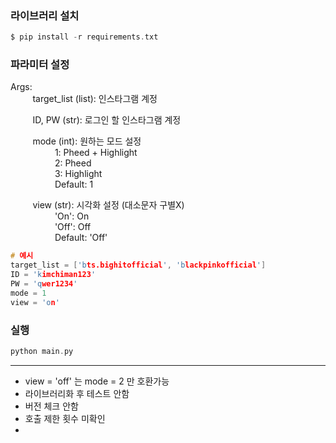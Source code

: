 ### 라이브러리 설치
```c
$ pip install -r requirements.txt
```
### 파라미터 설정  
Args:  
&nbsp;&nbsp;&nbsp;&nbsp;&nbsp;&nbsp;&nbsp;&nbsp;
target_list (list): 인스타그램 계정  

&nbsp;&nbsp;&nbsp;&nbsp;&nbsp;&nbsp;&nbsp;&nbsp;
ID, PW (str): 로그인 할 인스타그램 계정  

&nbsp;&nbsp;&nbsp;&nbsp;&nbsp;&nbsp;&nbsp;&nbsp;
mode (int): 원하는 모드 설정  
&nbsp;&nbsp;&nbsp;&nbsp;&nbsp;&nbsp;&nbsp;&nbsp;
&nbsp;&nbsp;&nbsp;&nbsp;&nbsp;&nbsp;&nbsp;&nbsp;
1: Pheed + Highlight  
&nbsp;&nbsp;&nbsp;&nbsp;&nbsp;&nbsp;&nbsp;&nbsp;
&nbsp;&nbsp;&nbsp;&nbsp;&nbsp;&nbsp;&nbsp;&nbsp;
2: Pheed  
&nbsp;&nbsp;&nbsp;&nbsp;&nbsp;&nbsp;&nbsp;&nbsp;
&nbsp;&nbsp;&nbsp;&nbsp;&nbsp;&nbsp;&nbsp;&nbsp;
3: Highlight  
&nbsp;&nbsp;&nbsp;&nbsp;&nbsp;&nbsp;&nbsp;&nbsp;
&nbsp;&nbsp;&nbsp;&nbsp;&nbsp;&nbsp;&nbsp;&nbsp;
Default: 1  

&nbsp;&nbsp;&nbsp;&nbsp;&nbsp;&nbsp;&nbsp;&nbsp;
view (str): 시각화 설정 (대소문자 구별X)  
&nbsp;&nbsp;&nbsp;&nbsp;&nbsp;&nbsp;&nbsp;&nbsp;
&nbsp;&nbsp;&nbsp;&nbsp;&nbsp;&nbsp;&nbsp;&nbsp;
'On': On  
&nbsp;&nbsp;&nbsp;&nbsp;&nbsp;&nbsp;&nbsp;&nbsp;
&nbsp;&nbsp;&nbsp;&nbsp;&nbsp;&nbsp;&nbsp;&nbsp;
'Off': Off  
&nbsp;&nbsp;&nbsp;&nbsp;&nbsp;&nbsp;&nbsp;&nbsp;
&nbsp;&nbsp;&nbsp;&nbsp;&nbsp;&nbsp;&nbsp;&nbsp;
Default: 'Off'  
```c
# 예시
target_list = ['bts.bighitofficial', 'blackpinkofficial']
ID = 'kimchiman123'
PW = 'qwer1234'
mode = 1
view = 'on'
```
### 실행
```c
python main.py
```
---
+ view = 'off' 는 mode = 2 만 호환가능
+ 라이브러리화 후 테스트 안함
+ 버전 체크 안함
+ 호출 제한 횟수 미확인
+ 
